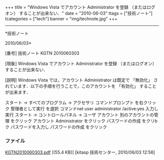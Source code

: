 ﻿+++
title = "Windows Vista でアカウント Administrator を登録 （またはログオン） することが出来ない．"
date = "2010-06-03"
ttags = ["技術ノート"]
tcategories = ["tech"]
banner = "img/technote.jpg"
+++

-----------------------------------------------------------------------------------------------------------------------------

*技術ノート

2010/06/03*


[番号]
技術ノート KGTN 2010060303

[現象]
Windows Vista でアカウント Administrator を登録 （またはログオン）
することが出来ない．

[説明]
Windows Vista では，アカウント Administrator は既定で 「無効化」
されています．以下の手順を行うことで，このアカウントを 「有効化」
することが出来ます．

スタート → すべてのプログラム → アクセサリ
コマンドプロンプト を右クリック
管理者として実行 を選択
コマンドnet user administrator /active:yes 入力し実行
スタート → コントロールパネル → ユーザ アカウント
別のアカウントの管理 をクリック
アカウント Administrator をクリック
パスワードの作成 をクリbク
パスワードを入力し パスワードの作成 をクリック


### ファイル

 
 


[KGTN2010060303.pdf](http://techreport.kitasp.net/attachments/download/182/KGTN2010060303.pdf)
 [(55.4 KB)] [kitasp 技術センター, 2010/06/03
12:56]


 


 

